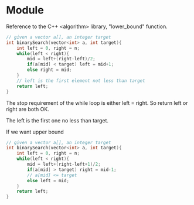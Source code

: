 # Module

Reference to the C++ &lt;algorithm&gt; library, "lower\_bound" function.

```cpp
// given a vector a[], an integer target
int binarySearch(vector<int> a, int target){
    int left = 0, right = n;
    while(left < right){
        mid = left+(right-left)/2;
        if(a[mid] < target) left = mid+1;
        else right = mid;
    }
    // left is the first element not less than target
    return left;
}
```

The stop requirement of the while loop is either left = right. So return left or right are both OK.

The left is the first one no less than target.

If we want upper bound

```cpp
// given a vector a[], an integer target
int binarySearch(vector<int> a, int target){
    int left = 0, right = n;
    while(left < right){
        mid = left+(right-left+1)/2;
        if(a[mid] > target) right = mid-1;
        // a[mid] <= target
        else left = mid;
    }
    return left;
}
```



